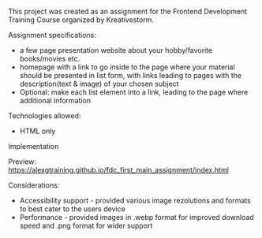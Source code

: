 This project was created as an assignment for the Frontend Development Training Course organized by Kreativestorm.

Assignment specifications:
  - a few page presentation website about your hobby/favorite books/movies etc.
  - homepage with a link to go inside to the page where your material should be presented in list form, with links leading to pages with the description(text & image) of your chosen subject
  - Optional: make each list element into a link, leading to the page where additional information

Technologies allowed:
  - HTML only

Implementation

Preview: https://alexgtraining.github.io/fdc_first_main_assignment/index.html 

Considerations:
  - Accessibility support - provided various image rezolutions and formats to best cater to the users device
  - Performance - provided images in .webp format for improved download speed and .png format for wider support
